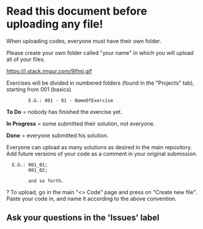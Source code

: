 # Read this document before uploading any file! #

When uploading codes, everyone must have their own folder.

Please create your own folder called "your name" in which you will upload all of your files.

https://i.stack.imgur.com/9Ifmj.gif

Exercises will be divided in numbered folders (found in the "Projects" tab), starting from 001 (basics).

            E.G.: 001 - 01 - NameOfExercise
            
**To Do** = nobody has finished the exercise yet.

**In Progress** = some submitted their solution, not everyone.

**Done** = everyone submitted his solution.




Everyone can upload as many solutions as desired in the main repository. Add future versions of your code as a comment in your original submission.

      E.G.: 001_01;
            001_02;
      
            and so forth.
            

? To upload, go in the main "<> Code" page and press on "Create new file". Paste your code in, and name it according to the above convention. 
     
     
   
   ## Ask your questions in the 'Issues' label ##
